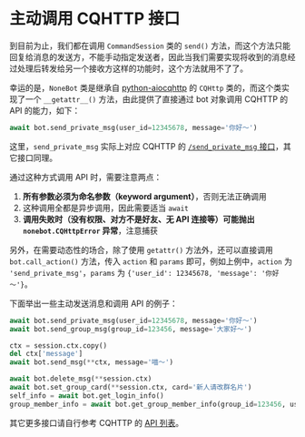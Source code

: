 # 主动调用 CQHTTP 接口

到目前为止，我们都在调用 `CommandSession` 类的 `send()` 方法，而这个方法只能回复给消息的发送方，不能手动指定发送者，因此当我们需要实现将收到的消息经过处理后转发给另一个接收方这样的功能时，这个方法就用不了了。

幸运的是，`NoneBot` 类是继承自 [python-aiocqhttp] 的 `CQHttp` 类的，而这个类实现了一个 `__getattr__()` 方法，由此提供了直接通过 bot 对象调用 CQHTTP 的 API 的能力，如下：

[python-aiocqhttp]: https://github.com/richardchien/python-aiocqhttp

```python
await bot.send_private_msg(user_id=12345678, message='你好～')
```

这里，`send_private_msg` 实际上对应 CQHTTP 的 [`/send_private_msg` 接口](https://cqhttp.cc/docs/#/API?id=send_private_msg-%E5%8F%91%E9%80%81%E7%A7%81%E8%81%8A%E6%B6%88%E6%81%AF)，其它接口同理。

通过这种方式调用 API 时，需要注意两点：

1. **所有参数必须为命名参数（keyword argument）**，否则无法正确调用
2. 这种调用全都是异步调用，因此需要适当 `await`
2. **调用失败时（没有权限、对方不是好友、无 API 连接等）可能抛出 `nonebot.CQHttpError` 异常**，注意捕获

另外，在需要动态性的场合，除了使用 `getattr()` 方法外，还可以直接调用 `bot.call_action()` 方法，传入 `action` 和 `params` 即可，例如上例中，`action` 为 `'send_private_msg'`，`params` 为 `{'user_id': 12345678, 'message': '你好～'}`。

下面举出一些主动发送消息和调用 API 的例子：

```python
await bot.send_private_msg(user_id=12345678, message='你好～')
await bot.send_group_msg(group_id=123456, message='大家好～')

ctx = session.ctx.copy()
del ctx['message']
await bot.send_msg(**ctx, message='喵～')

await bot.delete_msg(**session.ctx)
await bot.set_group_card(**session.ctx, card='新人请改群名片')
self_info = await bot.get_login_info()
group_member_info = await bot.get_group_member_info(group_id=123456, user_id=12345678, no_cache=True)
```

其它更多接口请自行参考 CQHTTP 的 [API 列表](https://cqhttp.cc/docs/#/API?id=api-列表)。
